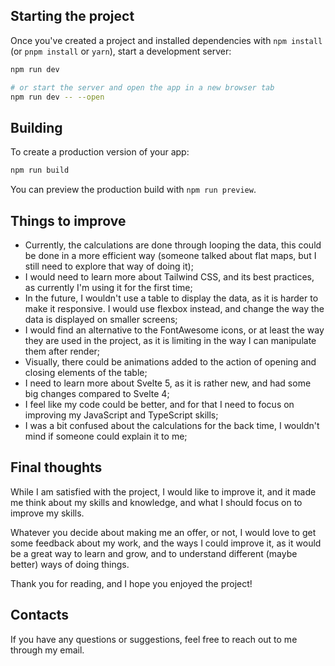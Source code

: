 ## Starting the project

Once you've created a project and installed dependencies with `npm install` (or `pnpm install` or `yarn`), start a
development server:

```bash
npm run dev

# or start the server and open the app in a new browser tab
npm run dev -- --open
```

## Building

To create a production version of your app:

```bash
npm run build
```

You can preview the production build with `npm run preview`.

## Things to improve

- Currently, the calculations are done through looping the data, this could be done in a more efficient way (someone talked about flat maps, but I still need to explore that way of doing it);
- I would need to learn more about Tailwind CSS, and its best practices, as currently I'm using it for the first time;
- In the future, I wouldn't use a table to display the data, as it is harder to make it responsive. I would use flexbox instead, and change the way the data is displayed on smaller screens;
- I would find an alternative to the FontAwesome icons, or at least the way they are used in the project, as it is limiting in the way I can manipulate them after render;
- Visually, there could be animations added to the action of opening and closing elements of the table;
- I need to learn more about Svelte 5, as it is rather new, and had some big changes compared to Svelte 4;
- I feel like my code could be better, and for that I need to focus on improving my JavaScript and TypeScript skills;
- I was a bit confused about the calculations for the back time, I wouldn't mind if someone could explain it to me;

## Final thoughts

While I am satisfied with the project, I would like to improve it, and it made me think about my skills and knowledge, and what I should focus on to improve my skills.

Whatever you decide about making me an offer, or not, I would love to get some feedback about my work, and the ways I could improve it, as it would be a great way to learn and grow, and to understand different (maybe better) ways of doing things.

Thank you for reading, and I hope you enjoyed the project!

## Contacts

If you have any questions or suggestions, feel free to reach out to me through my email.

